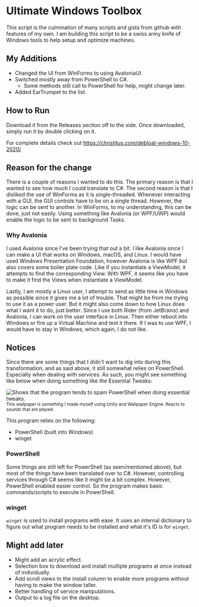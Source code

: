 ﻿# Ultimate Windows Toolbox
This script is the culmination of many scripts and gists from github with features of my own. I am building this script to be a swiss army knife of Windows tools to help setup and optimize machines.

## My Additions
- Changed the UI from WinForms to using AvaloniaUI.
- Switched mostly away from PowerShell to C#.
  - Some methods still call to PowerShell for help, might change later.
- Added EarTrumpet to the list.

## How to Run
Download it from the Releases section off to the side. Once downloaded, simply run it by double clicking on it.

For complete details check out https://christitus.com/debloat-windows-10-2020/

## Reason for the change
There is a couple of reasons I wanted to do this. The primary reason is that I wanted to see how much I could translate to C#.
The second reason is that I disliked the use of WinForms as it is single-threaded. Whenever interacting with a GUI, the GUI controls
have to be on a single thread. However, the logic can be sent to another. In WinForms, to my understanding, this can be done, just not easily.
Using something like Avalonia (or WPF/UWP) would enable the logic to be sent to background Tasks.

### Why Avalonia
I used Avalonia since I've been trying that out a bit. I like Avalonia since I can make a UI that works on Windows, macOS, and Linux.
I would have used Windows Presentation Foundation, however Avalonia is like WPF but also covers some boiler plate code. Like if you instantiate
a ViewModel, it attempts to find the corresponding View. With WPF, it seems like you have to make it find the Views when instantiate a ViewModel.

Lastly, I am mostly a Linux user, I attempt to send as little time in Windows as possible since it gives me a lot of trouble. That might be from
me trying to use it as a power user. But it might also come down to how Linux does what I want it to do, just better. Since I use both Rider (from JetBrains)
and Avalonia, I can work on the user interface in Linux. Then either reboot into Windows or fire up a Virtual Machine and test it there. If I was to use
WPF, I would have to stay in Windows, which again, I do not like.

## Notices
Since there are some things that I didn't want to dig into during this transformation, and as said above, it still somewhat relies on PowerShell.
Especially when dealing with services. As such, you might see something like below when doing something like the Essential Tweaks:

<img alt="Shows that the program tends to spam PowerShell when doing essential tweaks." src="./RepoAssets/preview.gif" title="PowerShell spam"/>
<sub>This wallpaper is something I made myself using Unity and Wallpaper Engine. Reacts to sounds that are played.</sub>

This program relies on the following:
 - PowerShell (built into Windows)
 - winget

### PowerShell
Some things are still left for PowerShell (as seen/mentioned above), but most of the things have been translated over to C#.
However, controlling services through C# seems like it might be a bit complex. However, PowerShell enabled easier control.
So the program makes basic commands/scripts to execute in PowerShell.

### winget
`winget` is used to install programs with ease. It uses an internal dictionary to figure out what program needs to be installed and what it's
ID is for `winget`.

## Might add later
 * Might add an acrylic effect.
 * Selection box to download and install multiple programs at once instead of individually.
 * Add scroll views to the install column to enable more programs without having to make the window taller.
 * Better handling of service manipulations.
 * Output to a log file on the desktop.
